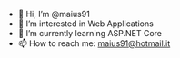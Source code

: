 - 👋 Hi, I’m @maius91
- 👀 I’m interested in Web Applications
- 🌱 I’m currently learning ASP.NET Core
- 📫 How to reach me: maius91@hotmail.it
